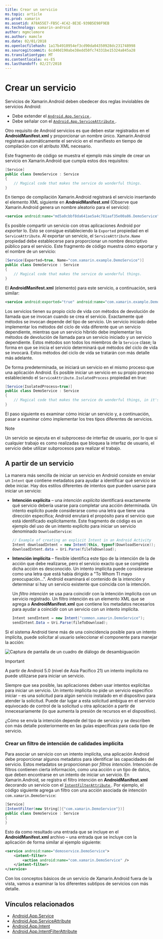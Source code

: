 ```yaml
---
title: Crear un servicio
ms.topic: article
ms.prod: xamarin
ms.assetid: A78A55E7-FB5C-4C42-8E3E-939B5E98F9EB
ms.technology: xamarin-android
author: mgmclemore
ms.author: mamcle
ms.date: 02/01/2018
ms.openlocfilehash: 1a17b4910954ef3cd90da04350928dc231748998
ms.sourcegitcommit: 6cd40d190abe38edd50fc74331be15324a845a28
ms.translationtype: MT
ms.contentlocale: es-ES
ms.lasthandoff: 02/27/2018
---
```

# <a name="creating-a-service"></a>Crear un servicio

Servicios de Xamarin.Android deben obedecer dos reglas inviolables de servicios Android:

* Debe extender el [ `Android.App.Service` ](https://developer.xamarin.com/api/type/Android.App.Service/).
* Debe señalar con el [ `Android.App.ServiceAttribute` ](https://developer.xamarin.com/api/type/Android.App.ServiceAttribute/).

Otro requisito de Android servicios es que deben estar registrados en el **AndroidManifest.xml** y proporcionar un nombre único. Xamarin.Android registrará automáticamente el servicio en el manifiesto en tiempo de compilación con el atributo XML necesario.

Este fragmento de código se muestra el ejemplo más simple de crear un servicio en Xamarin.Android que cumpla estos dos requisitos:  

```csharp
[Service]
public class DemoService : Service
{
    // Magical code that makes the service do wonderful things.
}
```

En tiempo de compilación Xamarin.Android registrará el servicio insertando el elemento XML siguiente en **AndroidManifest.xml** (Observe que Xamarin.Android genera un nombre aleatorio para el servicio):

```xml
<service android:name="md5a0cbbf8da641ae5a4c781aaf35e00a86.DemoService" />
```

Es posible compartir un servicio con otras aplicaciones Android por _exportar_ lo. Esto se consigue estableciendo la `Exported` propiedad en el `ServiceAttribute`. Al exportar un servicio, el `ServiceAttribute.Name` propiedad debe establecerse para proporcionar un nombre descriptivo público para el servicio. Este fragmento de código muestra cómo exportar y el nombre de un servicio:

```csharp
[Service(Exported=true, Name="com.xamarin.example.DemoService")]
public class DemoService : Service
{
    // Magical code that makes the service do wonderful things.
}
```

El **AndroidManifest.xml** (elemento) para este servicio, a continuación, será similar:

```xml
<service android:exported="true" android:name="com.xamarin.example.DemoService" />
```

Los servicios tienen su propio ciclo de vida con métodos de devolución de llamada que se invocan cuando se crea el servicio. Exactamente qué métodos se invocan depende del tipo de servicio. Un servicio iniciado debe implementar los métodos del ciclo de vida diferente que un servicio dependiente, mientras que un servicio híbrido debe implementar los métodos de devolución de llamada para un servicio iniciado y un servicio dependiente. Estos métodos son todos los miembros de la `Service` clase; la forma en que se inicia el servicio determinará qué métodos del ciclo de vida se invocará. Estos métodos del ciclo de vida se tratarán con más detalle más adelante.

De forma predeterminada, se iniciará un servicio en el mismo proceso que una aplicación Android. Es posible iniciar un servicio en su propio proceso estableciendo el `ServiceAttribute.IsolatedProcess` propiedad en true:

```csharp
[Service(IsolatedProcess=true)]
public class DemoService : Service
{
    // Magical code that makes the service do wonderful things, in it's own process!
}
```

El paso siguiente es examinar cómo iniciar un servicio y, a continuación, pasar a examinar cómo implementar los tres tipos diferentes de servicios.

> [!NOTE]
> Un servicio se ejecuta en el subproceso de interfaz de usuario, por lo que si cualquier trabajo es como realizadas que bloquea la interfaz de usuario, el servicio debe utilizar subprocesos para realizar el trabajo.

## <a name="starting-a-service"></a>A partir de un servicio

La manera más sencilla de iniciar un servicio en Android consiste en enviar un `Intent` que contiene metadatos para ayudar a identificar qué servicio se debe iniciar. Hay dos estilos diferentes de intentos que pueden usarse para iniciar un servicio:

-   **Intención explícita** &ndash; una _intención explícita_ identificará exactamente qué servicio debería usarse para completar una acción determinada. Un intento explícito puede considerarse como una letra que tiene una dirección específica; Android enrutará el propósito para el servicio que está identificado explícitamente. Este fragmento de código es un ejemplo del uso de un intento explícito para iniciar un servicio denominado `DownloadService`:

    ```csharp
    // Example of creating an explicit Intent in an Android Activity
    Intent downloadIntent = new Intent(this, typeof(DownloadService));
    downloadIntent.data = Uri.Parse(fileToDownload);
    ```

-   **Intención implícita** &ndash; flexible identifica este tipo de la intención de la de acción que debe realizarse, pero el servicio exacto que se complete dicha acción es desconocido. Un intento implícita puede considerarse como una letra que está había dirigido a "To Whom TI mayo preocupación...".
    Android examinará el contenido de la intención y determinar si hay un servicio existente que coincida con la intención.

    Un _filtro intención_ se usa para coincidir con la intención implícita con un servicio registrado. Un filtro intención es un elemento XML que se agrega a **AndroidManifest.xml** que contiene los metadatos necesarios para ayudar a coincidir con un servicio con un intento implícita.

    ```csharp
    Intent sendIntent = new Intent("common.xamarin.DemoService");
    sendIntent.Data = Uri.Parse(fileToDownload);
    ```

Si el sistema Android tiene más de una coincidencia posible para un intento implícita, puede solicitar al usuario seleccionar el componente para manejar la acción:

![Captura de pantalla de un cuadro de diálogo de desambiguación](images/creating-a-service-01.png "captura de pantalla de un cuadro de diálogo de desambiguación")

> [!IMPORTANT]
> A partir de Android 5.0 (nivel de Asia Pacífico 21) un intento implícita no puede utilizarse para iniciar un servicio.

Siempre que sea posible, las aplicaciones deben usar intentos explícitas para iniciar un servicio. Un intento implícita no pide un servicio específico iniciar &ndash; es una solicitud para algún servicio instalado en el dispositivo para atender la solicitud. Puede dar lugar a esta solicitud ambigua en el servicio equivocado de control de la solicitud u otra aplicación a partir de innecesariamente (lo que aumenta la presión de recursos en el dispositivo).

¿Cómo se envía la intención depende del tipo de servicio y se describen con más detalle posteriormente en las guías específicas para cada tipo de servicio.


### <a name="creating-an-intent-filter-for-implicit-intents"></a>Crear un filtro de intención de calidades implícita

Para asociar un servicio con un intento implícita, una aplicación Android debe proporcionar algunos metadatos para identificar las capacidades del servicio. Estos metadatos se proporcionan por _filtros intención_. Intención de filtros contienen cierta información, como una acción o un tipo de datos, que deben encontrarse en un intento de iniciar un servicio. En Xamarin.Android, se registra el filtro intención en **AndroidManifest.xml** decorando un servicio con el [ `IntentFilterAttribute` ](https://developer.xamarin.com/api/type/Android.App.IntentFilterAttribute/). Por ejemplo, el código siguiente agrega un filtro con una acción asociada de intención `com.xamarin.DemoService`:

```csharp
[Service]
[IntentFilter(new String[]{"com.xamarin.DemoService"})]
public class DemoService : Service
{
}
```

Esto da como resultado una entrada que se incluye en el **AndroidManifest.xml** archivo &ndash; una entrada que se incluye con la aplicación de forma similar al ejemplo siguiente:

```xml
<service android:name="demoservice.DemoService">
    <intent-filter>
        <action android:name="com.xamarin.DemoService" />
    </intent-filter>
</service>
```

Con los conceptos básicos de un servicio de Xamarin.Android fuera de la vista, vamos a examinar la los diferentes subtipos de servicios con más detalle.


## <a name="related-links"></a>Vínculos relacionados

- [Android.App.Service](https://developer.xamarin.com/api/type/Android.App.Service/)
- [Android.App.ServiceAttribute](https://developer.xamarin.com/api/type/Android.App.ServiceAttribute/)
- [Android.App.Intent](https://developer.xamarin.com/api/type/Android.Content.Intent/)
- [Android.App.IntentFilterAttribute](https://developer.xamarin.com/api/type/Android.App.IntentFilterAttribute/)
